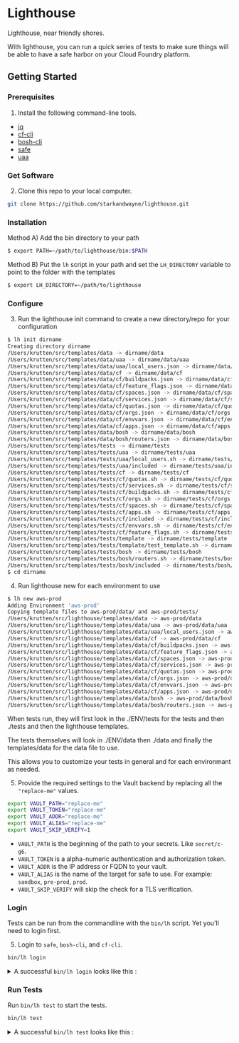 # Lighthouse

Lighthouse, near friendly shores.

With lighthouse, you can run a quick series of tests to make sure things will be able to have a safe harbor on your Cloud Foundry platform.

## Getting Started

### Prerequisites

1. Install the following command-line tools.

* [jq](https://stedolan.github.io/jq/download/)
* [cf-cli](https://docs.cloudfoundry.org/cf-cli/install-go-cli.html)
* [bosh-cli](https://bosh.io/docs/cli-v2-install/)
* [safe](https://github.com/starkandwayne/safe#attention-homebrew-users)
* [uaa](docs/install-uaa.md)

### Get Software

2. Clone this repo to your local computer.

```bash
git clone https://github.com/starkandwayne/lighthouse.git
```

### Installation

Method A) Add the bin directory to your path

```bash
$ export PATH=~/path/to/lighthouse/bin:$PATH
```

Method B) Put the `lh` script in your path and set the `LH_DIRECTORY` variable to point to the folder with the templates

```bash
$ export LH_DIRECTORY=~/path/to/lighthouse
```
### Configure

3. Run the lighthouse init command to create a new directory/repo for your configuration

```bash
$ lh init dirname
Creating directory dirname
/Users/krutten/src/templates/data -> dirname/data
/Users/krutten/src/templates/data/uaa -> dirname/data/uaa
/Users/krutten/src/templates/data/uaa/local_users.json -> dirname/data/uaa/local_users.json
/Users/krutten/src/templates/data/cf -> dirname/data/cf
/Users/krutten/src/templates/data/cf/buildpacks.json -> dirname/data/cf/buildpacks.json
/Users/krutten/src/templates/data/cf/feature_flags.json -> dirname/data/cf/feature_flags.json
/Users/krutten/src/templates/data/cf/spaces.json -> dirname/data/cf/spaces.json
/Users/krutten/src/templates/data/cf/services.json -> dirname/data/cf/services.json
/Users/krutten/src/templates/data/cf/quotas.json -> dirname/data/cf/quotas.json
/Users/krutten/src/templates/data/cf/orgs.json -> dirname/data/cf/orgs.json
/Users/krutten/src/templates/data/cf/envvars.json -> dirname/data/cf/envvars.json
/Users/krutten/src/templates/data/cf/apps.json -> dirname/data/cf/apps.json
/Users/krutten/src/templates/data/bosh -> dirname/data/bosh
/Users/krutten/src/templates/data/bosh/routers.json -> dirname/data/bosh/routers.json
/Users/krutten/src/templates/tests -> dirname/tests
/Users/krutten/src/templates/tests/uaa -> dirname/tests/uaa
/Users/krutten/src/templates/tests/uaa/local_users.sh -> dirname/tests/uaa/local_users.sh
/Users/krutten/src/templates/tests/uaa/included -> dirname/tests/uaa/included
/Users/krutten/src/templates/tests/cf -> dirname/tests/cf
/Users/krutten/src/templates/tests/cf/quotas.sh -> dirname/tests/cf/quotas.sh
/Users/krutten/src/templates/tests/cf/services.sh -> dirname/tests/cf/services.sh
/Users/krutten/src/templates/tests/cf/buildpacks.sh -> dirname/tests/cf/buildpacks.sh
/Users/krutten/src/templates/tests/cf/orgs.sh -> dirname/tests/cf/orgs.sh
/Users/krutten/src/templates/tests/cf/spaces.sh -> dirname/tests/cf/spaces.sh
/Users/krutten/src/templates/tests/cf/apps.sh -> dirname/tests/cf/apps.sh
/Users/krutten/src/templates/tests/cf/included -> dirname/tests/cf/included
/Users/krutten/src/templates/tests/cf/envvars.sh -> dirname/tests/cf/envvars.sh
/Users/krutten/src/templates/tests/cf/feature_flags.sh -> dirname/tests/cf/feature_flags.sh
/Users/krutten/src/templates/tests/template -> dirname/tests/template
/Users/krutten/src/templates/tests/template/test_template.sh -> dirname/tests/template/test_template.sh
/Users/krutten/src/templates/tests/bosh -> dirname/tests/bosh
/Users/krutten/src/templates/tests/bosh/routers.sh -> dirname/tests/bosh/routers.sh
/Users/krutten/src/templates/tests/bosh/included -> dirname/tests/bosh/included
$ cd dirname
```

4. Run lighthouse new for each environment to use

```bash
$ lh new aws-prod
Adding Environment 'aws-prod'
Copying template files to aws-prod/data/ and aws-prod/tests/
/Users/krutten/src/lighthouse/templates/data -> aws-prod/data
/Users/krutten/src/lighthouse/templates/data/uaa -> aws-prod/data/uaa
/Users/krutten/src/lighthouse/templates/data/uaa/local_users.json -> aws-prod/data/uaa/local_users.json
/Users/krutten/src/lighthouse/templates/data/cf -> aws-prod/data/cf
/Users/krutten/src/lighthouse/templates/data/cf/buildpacks.json -> aws-prod/data/cf/buildpacks.json
/Users/krutten/src/lighthouse/templates/data/cf/feature_flags.json -> aws-prod/data/cf/feature_flags.json
/Users/krutten/src/lighthouse/templates/data/cf/spaces.json -> aws-prod/data/cf/spaces.json
/Users/krutten/src/lighthouse/templates/data/cf/services.json -> aws-prod/data/cf/services.json
/Users/krutten/src/lighthouse/templates/data/cf/quotas.json -> aws-prod/data/cf/quotas.json
/Users/krutten/src/lighthouse/templates/data/cf/orgs.json -> aws-prod/data/cf/orgs.json
/Users/krutten/src/lighthouse/templates/data/cf/envvars.json -> aws-prod/data/cf/envvars.json
/Users/krutten/src/lighthouse/templates/data/cf/apps.json -> aws-prod/data/cf/apps.json
/Users/krutten/src/lighthouse/templates/data/bosh -> aws-prod/data/bosh
/Users/krutten/src/lighthouse/templates/data/bosh/routers.json -> aws-prod/data/bosh/routers.json
```
When tests run, they will first look in the ./ENV/tests for the tests and then ./tests and then the lighthouse templates.

The tests themselves will look in ./ENV/data then ./data and finally the templates/data for the data file to use.

This allows you to customize your tests in general and for each environmant as needed.

5. Provide the required settings to the Vault backend by replacing all the `"replace-me"` values.

```bash
export VAULT_PATH="replace-me"
export VAULT_TOKEN="replace-me"
export VAULT_ADDR="replace-me"
export VAULT_ALIAS="replace-me"
export VAULT_SKIP_VERIFY=1
```

* `VAULT_PATH` is the beginning of the path to your secrets.  Like `secret/c-g6`.
* `VAULT_TOKEN` is a alpha-numeric authentication and authorization token.
* `VAULT_ADDR` is the IP address or FQDN to your vault.
* `VAULT_ALIAS` is the name of the target for safe to use. For example: `sandbox`, `pre-prod`, `prod`.
* `VAULT_SKIP_VERIFY` will skip the check for a TLS verification.

### Login

Tests can be run from the commandline with the `bin/lh` script.  Yet you'll need to login first.

5. Login to `safe`, `bosh-cli`, and `cf-cli`.

```bash
bin/lh login
```

<p><details><summary>A successful <code>bin/lh login</code> looks like this :</summary>

```bash
$ bin/lh login


==\
===> Logging into safe.
==/

Now targeting lab at https://10.200.130.4

Authenticating against  at https://10.200.130.4


==\
===> Logging into bosh.
==/

Using environment '10.200.195.1' as client 'admin'

Name      xjkevin-bosh
UUID      7fc1393a-05b8-4312-a000-05f532a32465
Version   268.2.0 (00000000)
CPI       vsphere_cpi
Features  compiled_package_cache: disabled
          config_server: enabled
          local_dns: enabled
          power_dns: disabled
          snapshots: disabled
User      admin

Succeeded
Successfully authenticated with UAA

Succeeded


==\
===> Logging into cf.
==/

Setting api endpoint to https://api.system.xjkevin.scalecf.net...
OK

api endpoint:   https://api.system.xjkevin.scalecf.net
api version:    2.114.0
API endpoint: https://api.system.xjkevin.scalecf.net
Authenticating...
OK
Use 'cf target' to view or set your target org and space.
api endpoint:   https://api.system.xjkevin.scalecf.net
api version:    2.114.0
user:           admin
org:            system
space:          dev


==\
===> Logged into all systems.
==/
```

</details></p>

### Run Tests

Run `bin/lh test` to start the tests.

```bash
bin/lh test
```

<p><details><summary>A successful <code>bin/lh test</code> looks like this :</summary>

```bash
$ bin/lh test


==\
===> Running BOSH tests.
==/

PASSED


==\
===> Running CF tests.
==/

FAILED  Application data  validation for org 'starkandwayne'
REASON Org does not exist
FAILED  Application data  validation for org 'starkandwayne'
REASON Org does not exist
FAILED  Is feature flag diego_docker enabled?
FAILED  Is feature flag set_roles enabled?
REASON Feature flag set_roles does not exist
PASSED  Is feature flag env_var_visibility enabled?
PASSED  Is feature flag service_instance_sharing disabled?
FAILED  Is feature flag hide_marketplace_from_unauthenticated_users disabled?
REASON Feature flag hide_marketplace_from_unauthenticated_users does not exis
FAILED  Does org starkandwayne exist?
FAILED  Does org Idonotexist exist?
FAILED  Does org cfdev-org exist?
FAILED  Does the expected spaces exist in org cfdev-org?
REASON Org does not exit
FAILED  Does the expected spaces exist in org starkandwayne?
REASON Org does not exit
```

</details></p>
